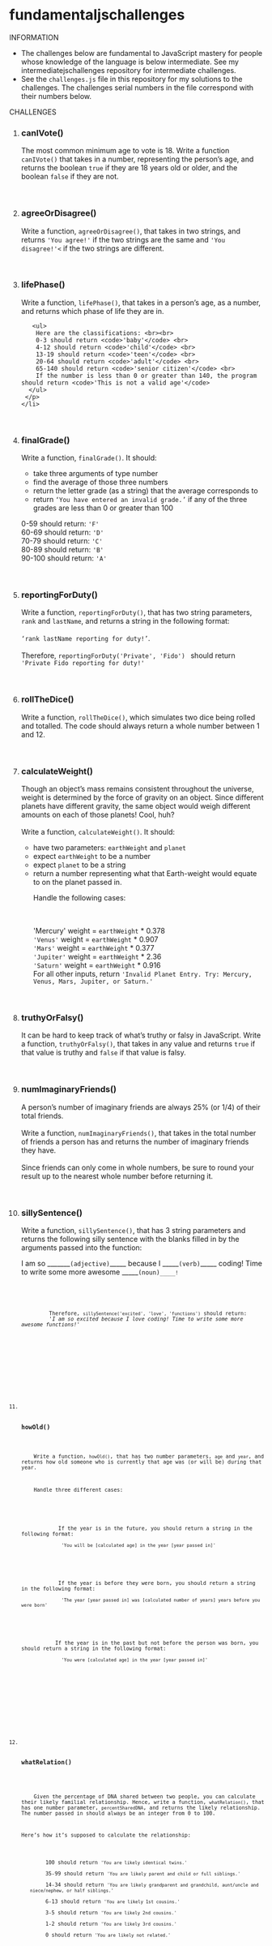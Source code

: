 # fundamentaljschallenges
INFORMATION
<ul>
 <li>The challenges below are fundamental to JavaScript mastery for people whose knowledge of the language is below intermediate. See my intermediatejschallenges repository for intermediate challenges.</li>
 <li>See the <code>challenges.js</code> file in this repository for my solutions to the challenges. The challenges serial numbers in the file correspond with their numbers below.</li>
 </ul>
 
 <p>CHALLENGES</p>
 <ol>
    <li>
     <h3>canIVote()</h3>
     <p>
      The most common minimum age to vote is 18. Write a function <code>canIVote()</code> that takes in a number, representing the person’s age, and returns the boolean <code>true</code> if they are 18 years old or older, and the boolean <code>false</code> if they are not.
     </p>
    </li>
 
  <p> &nbsp; </p>
    <li>
     <h3>agreeOrDisagree()</h3>
     <p>
      Write a function, <code>agreeOrDisagree()</code>, that takes in two strings, and returns <code>'You agree!'</code> if the two strings are the same and <code>'You disagree!'<</code> if the two strings are different.
     </p>
    </li>
 
  <p> &nbsp; </p>
    <li>
     <h3>lifePhase()</h3>
     <p>
      Write a function, <code>lifePhase()</code>, that takes in a person’s age, as a number, and returns which phase of life they are in.
      
       <ul>
        Here are the classifications: <br><br>
        0-3 should return <code>'baby'</code> <br>
        4-12 should return <code>'child'</code> <br>
        13-19 should return <code>'teen'</code> <br>
        20-64 should return <code>'adult'</code> <br>
        65-140 should return <code>'senior citizen'</code> <br>
        If the number is less than 0 or greater than 140, the program should return <code>'This is not a valid age'</code>
      </ul>
     </p>
    </li>
 
 <p> &nbsp; </p>
   <li>
    <h3>finalGrade()</h3>
    <p>
     Write a function, <code>finalGrade()</code>. It should:
    <ul>
      <li>take three arguments of type number</li>
      <li>find the average of those three numbers</li>
      <li>return the letter grade (as a string) that the average corresponds to</li>
     <li>return <code>‘You have entered an invalid grade.’</code> if any of the three grades are less than 0 or greater than 100</li>
    </ul>
     <p>
      0-59 should return: <code>'F'</code> <br>
      60-69 should return: <code>'D'</code> <br>
      70-79 should return: <code>'C'</code> <br>
      80-89 should return: <code>'B'</code> <br>
      90-100 should return: <code>'A'</code>
     </p>
    </p>
   </li>
 
 <p> &nbsp; </p>
  <li>
   <h3>reportingForDuty()</h3>
   <p>
    Write a function, <code>reportingForDuty()</code>, that has two string parameters, <code>rank</code> and <code>lastName</code>, and returns a string in the following format: <br><br> 
    <code>‘rank lastName reporting for duty!’</code>. <br><br> 
    Therefore, <code>reportingForDuty('Private', 'Fido') </code> should return <code>'Private Fido reporting for duty!'</code>

   </p>
  </li>
 
 
 <p> &nbsp; </p>
  <li>
   <h3>rollTheDice()</h3>
   <p>
    Write a function, <code>rollTheDice()</code>, which simulates two dice being rolled and totalled. The code should always return a whole number between 1 and 12.
   </p>
  </li>
 
 
 <p> &nbsp; </p>
 <li>
   <h3>calculateWeight()</h3>
   <p>
     Though an object’s mass remains consistent throughout the universe, weight is determined by the force of gravity on an object. Since different planets        have different gravity, the same object would weigh different amounts on each of those planets! Cool, huh?
     <br><br>
    Write a function, <code>calculateWeight()</code>. It should:
  <ul>
   <li>have two parameters: <code>earthWeight</code> and <code>planet</code></li>
   <li>expect <code>earthWeight</code> to be a number</li>
   <li>expect <code>planet</code> to be a string</li>
        <li>return a number representing what that Earth-weight would equate to on the planet passed in.</li>
  </ul>
  <ul>
   <p>Handle the following cases:</p>
   <br><br>
   'Mercury' weight = <code>earthWeight</code> * 0.378<br>
   <code>'Venus'</code> weight = <code>earthWeight</code> * 0.907<br>
        <code>'Mars'</code> weight = <code>earthWeight</code> * 0.377<br>
        <code>'Jupiter'</code> weight = <code>earthWeight</code> * 2.36<br>
        <code>'Saturn'</code> weight = <code>earthWeight</code> * 0.916<br>
        For all other inputs, return <code>'Invalid Planet Entry. Try: Mercury, Venus, Mars, Jupiter, or Saturn.'</code>
  </ul>
   </p>
  </li>
 
 
 <p> &nbsp; </p>
 <li>
   <h3>truthyOrFalsy()</h3>
   <p>
    It can be hard to keep track of what’s truthy or falsy in JavaScript. Write a function, <code>truthyOrFalsy()</code>, that takes in any value and returns <code>true</code> if that value is truthy and <code>false</code> if that value is falsy.
   </p>
  </li>
 
 <p> &nbsp; </p>
 <li>
   <h3>numImaginaryFriends()</h3>
   <p>
     A person’s number of imaginary friends are always 25% (or 1/4) of their total friends. 
     <br><br>
    Write a function, <code>numImaginaryFriends()</code>, that takes in the total number of friends a person has and returns the number of imaginary friends they have.       
     <br><br>
     Since friends can only come in whole numbers, be sure to round your result up to the nearest whole number before returning it.
   </p>
  </li>
 
 <p> &nbsp; </p>
 <li>
   <h3>sillySentence()</h3>
   <div>
    Write a function, <code>sillySentence()</code>, that has 3 string parameters and returns the following silly sentence with the blanks filled in by the arguments passed into the function:
    <p>
     I am so _______<code>(adjective)</code>_____ because I _____<code>(verb)</code>_____ coding! Time to write some more awesome _____<code>(noun)<code>_____!
    </p>
       <p>
         Therefore, <code>sillySentence('excited', 'love', 'functions')</code> should return:
         <em>'I am so excited because I love coding! Time to write some more awesome functions!'</em>
       </p>
   </div>
  </li>
 
 <p> &nbsp; </p>
 <li>
   <h3>howOld()</h3>
   <div>
    Write a function, <code>howOld()</code>, that has two number parameters, <code>age</code> and <code>year</code>, and returns how old someone who is currently that age was (or will be) during that year. 
    <br><br>
    Handle three different cases:
    <br><br>
    <p>
            If the year is in the future, you should return a string in the following format:<br>
             <code>'You will be [calculated age] in the year [year passed in]'</code>
    </p>
    <p>
            If the year is before they were born, you should return a string in the following format:<br>
             <code>'The year [year passed in] was [calculated number of years] years before you were born'</code>
    </p>
    <p>
           If the year is in the past but not before the person was born, you should return a string in the following format:<br>
             <code>'You were [calculated age] in the year [year passed in]'</code>
    </p>
  </div>
  </li>
 
  <p> &nbsp; </p>
 <li>
   <h3>whatRelation()</h3>
   <p>
    Given the percentage of DNA shared between two people, you can calculate their likely familial relationship. Hence, write a function, <code>whatRelation()</code>, that has one number parameter, <code>percentSharedDNA</code>, and returns the likely relationship. The number passed in should always be an integer from 0 to 100.

  <p>Here’s how it’s supposed to calculate the relationship:</p>
  <ul>
     100 should return <code>'You are likely identical twins.'</code> <br>
     35-99 should return <code>'You are likely parent and child or full siblings.'</code> <br>
     14-34 should return <code>'You are likely grandparent and grandchild, aunt/uncle and niece/nephew, or half siblings.'</code> <br>
     6-13 should return <code>'You are likely 1st cousins.'</code> <br>
     3-5 should return <code>'You are likely 2nd cousins.'</code> <br>
     1-2 should return <code>'You are likely 3rd cousins.'</code> <br>
     0 should return <code>'You are likely not related.'</code>
  </ul>
   </p>
  </li>
 
 <p> &nbsp; </p>
 <li>
   <h3>tipCalculator()</h3>
   <p>
    Create a function, <code>tipCalculator()</code>, that has two parameters, a string representing the quality of the service received and a number representing the total cost.
   <p>
     Return the tip, as a number, based on the following:
     <ul>
       <code>‘bad’</code> should return a 5% tip<br>
       <code>‘ok’</code> should return a 15% tip<br>
       <code>‘good’</code> should return a 20% tip<br>
       <code>‘excellent’</code> should return a 30% tip<br>
       all other inputs should default to 18%
     </ul>
  </p>
   </p>
  </li>
 
 <p> &nbsp; </p>
 <li>
   <h3>toEmoticon()</h3>
   <p>
    Write a function, <code>toEmoticon()</code>, that takes in a string and returns the corresponding emoticon as a string. Use a switch/case, and cover these cases:
     <ul>
      <code>'shrug'</code> should return <code>'|_{"}_|'</code> <br>
      <code>'smiley face'</code> should return <code>':)'</code> <br>
      <code>'frowny face'</code> should return <code>':('</code> <br>
      <code>'winky face'</code> should return <code>';)'</code> <br>
      <code>'heart'</code> should return <code>'<3'</code> <br>
      any other input should return <code>'|_(* ~ *)_|'</code>
    </ul>
   </p>
  </li>
 </ol>
 
 
